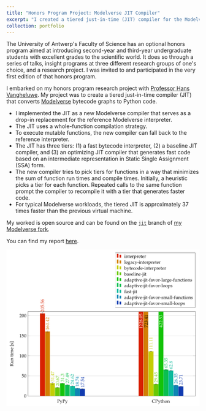```yaml
---
title: "Honors Program Project: Modelverse JIT Compiler"
excerpt: "I created a tiered just-in-time (JIT) compiler for the Modelverse!<br/>It is 37 times faster than the previous Modelverse VM.<br/><img style='width:500px;' src='/images/modelverse-performance-teaser.png'>"
collection: portfolio
---
```


The University of Antwerp's Faculty of Science has an optional honors program aimed at introducing second-year and third-year undergraduate students with excellent grades to the scientific world.
It does so through a series of talks, insight programs at three different research groups of one's choice, and a research project.
I was invited to and participated in the very first edition of that honors program.

I embarked on my honors program research project with [Professor Hans Vangheluwe](https://www.uantwerpen.be/en/staff/hans-vangheluwe/).
My project was to create a tiered just-in-time compiler (JIT) that converts [Modelverse](https://msdl.uantwerpen.be/git/yentl/modelverse) bytecode graphs to Python code.
  * I implemented the JIT as a new Modelverse compiler that serves as a drop-in replacement for the reference Modelverse interpreter.
  * The JIT uses a whole-function compilation strategy.
  * To execute mutable functions, the new compiler can fall back to the reference interpreter.
  * The JIT has three tiers: (1) a fast bytecode interpreter, (2) a baseline JIT
compiler, and (3) an optimizing JIT compiler that generates fast code based on
an intermediate representation in Static Single Assignment (SSA) form.
  * The new compiler tries to pick tiers for functions in a way that minimizes the sum of function run times and compile times. Initially, a heuristic picks a tier for each function. Repeated calls to the same function prompt the compiler to recompile it with a tier that generates faster code.
  * For typical Modelverse workloads, the tiered JIT is approximately 37 times faster
than the previous virtual machine.

My worked is open source and can be found on the [`jit`](https://msdl.uantwerpen.be/git/jonathanvdc/modelverse/src/jit) branch of [my Modelverse fork](https://msdl.uantwerpen.be/git/jonathanvdc/modelverse).

You can find my report [here](/files/2017-modelverse-jit-report.pdf).

<img src='/images/modelverse-performance-teaser.png'>
